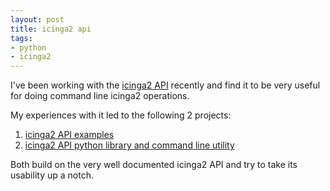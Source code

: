 ```yaml
---
layout: post
title: icinga2 api
tags:
- python
- icinga2
---
```


I've been working with the [icinga2 API](http://docs.icinga.org/icinga2/snapshot/doc/module/icinga2/chapter/icinga2-api) 
recently and find it to be very useful for doing command line icinga2 operations. 

My experiences with it led to the following 2 projects:

  1. [icinga2 API examples](https://github.com/saurabh-hirani/icinga2-api-examples)
  2. [icinga2 API python library and command line utility](https://github.com/saurabh-hirani/icinga2_api)

Both build on the very well documented icinga2 API and try to take its usability up a notch.

